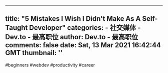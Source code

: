 
---
title: "5 Mistakes I Wish I Didn't Make As A Self-Taught Developer"
categories: 
    - 社交媒体
    - Dev.to - 最高职位
author: Dev.to - 最高职位
comments: false
date: Sat, 13 Mar 2021 16:42:44 GMT
thumbnail: ''
---

<div>   
#beginners #webdev #productivity #career  
</div>
            